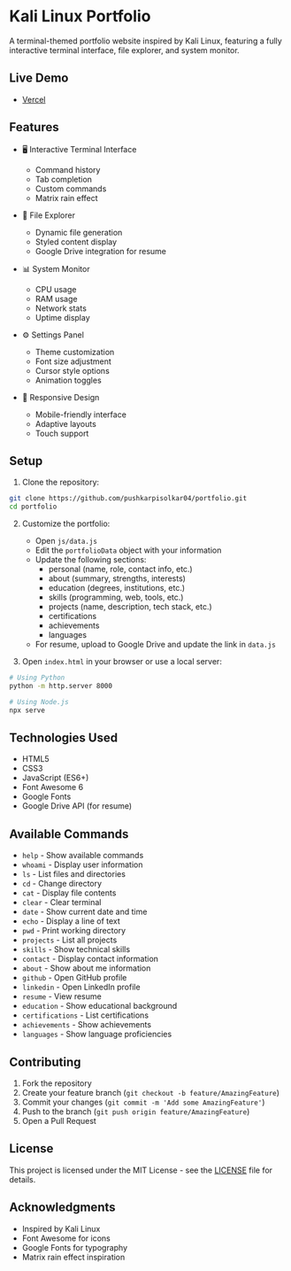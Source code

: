 # Kali Linux Portfolio

A terminal-themed portfolio website inspired by Kali Linux, featuring a fully interactive terminal interface, file explorer, and system monitor.

## Live Demo

- [Vercel](https://whois-pushkar.vercel.app)

## Features

- 🖥️ Interactive Terminal Interface
  - Command history
  - Tab completion
  - Custom commands
  - Matrix rain effect

- 📁 File Explorer
  - Dynamic file generation
  - Styled content display
  - Google Drive integration for resume

- 📊 System Monitor
  - CPU usage
  - RAM usage
  - Network stats
  - Uptime display

- ⚙️ Settings Panel
  - Theme customization
  - Font size adjustment
  - Cursor style options
  - Animation toggles

- 📱 Responsive Design
  - Mobile-friendly interface
  - Adaptive layouts
  - Touch support

## Setup

1. Clone the repository:
```bash
git clone https://github.com/pushkarpisolkar04/portfolio.git
cd portfolio
```

2. Customize the portfolio:
   - Open `js/data.js`
   - Edit the `portfolioData` object with your information
   - Update the following sections:
     - personal (name, role, contact info, etc.)
     - about (summary, strengths, interests)
     - education (degrees, institutions, etc.)
     - skills (programming, web, tools, etc.)
     - projects (name, description, tech stack, etc.)
     - certifications
     - achievements
     - languages
   - For resume, upload to Google Drive and update the link in `data.js`

3. Open `index.html` in your browser or use a local server:
```bash
# Using Python
python -m http.server 8000

# Using Node.js
npx serve
```

## Technologies Used

- HTML5
- CSS3
- JavaScript (ES6+)
- Font Awesome 6
- Google Fonts
- Google Drive API (for resume)

## Available Commands

- `help` - Show available commands
- `whoami` - Display user information
- `ls` - List files and directories
- `cd` - Change directory
- `cat` - Display file contents
- `clear` - Clear terminal
- `date` - Show current date and time
- `echo` - Display a line of text
- `pwd` - Print working directory
- `projects` - List all projects
- `skills` - Show technical skills
- `contact` - Display contact information
- `about` - Show about me information
- `github` - Open GitHub profile
- `linkedin` - Open LinkedIn profile
- `resume` - View resume
- `education` - Show educational background
- `certifications` - List certifications
- `achievements` - Show achievements
- `languages` - Show language proficiencies

## Contributing

1. Fork the repository
2. Create your feature branch (`git checkout -b feature/AmazingFeature`)
3. Commit your changes (`git commit -m 'Add some AmazingFeature'`)
4. Push to the branch (`git push origin feature/AmazingFeature`)
5. Open a Pull Request

## License

This project is licensed under the MIT License - see the [LICENSE](LICENSE) file for details.

## Acknowledgments

- Inspired by Kali Linux
- Font Awesome for icons
- Google Fonts for typography
- Matrix rain effect inspiration 